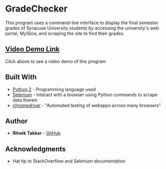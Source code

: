 # GradeChecker 

This program uses a command-line interface to display the final semester grades of Syracuse University students by accessing the university's web portal, MySlice, and scraping the site to find their grades. 

## [Video Demo Link](https://ritwiktakkar.com/projects/#grade-checker)
Click above to see a video demo of this program


## Built With

* [Python 2](https://www.python.org/downloads/release/python-272/) - Programming language used
* [Selenium](https://selenium-python.readthedocs.io/) - Interact with a browser using Python commands to scrape data therein
* [chromedriver](https://chromedriver.chromium.org/) - "Automated testing of webapps across many browsers"


## Author

* **Ritwik Takkar** - [GitHub](https://github.com/ritwiktakkar)

## Acknowledgments

* Hat tip to StackOverflow and Selenium documentation
